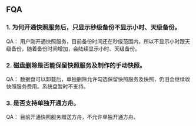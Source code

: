 ## FQA

### 1. 为何开通快照服务后，只显示秒级备份不显示小时、天级备份。

QA： 用户刚开通快照服务，目前备份时间还在秒级范围内，所以不显示小时跟天级备份，随着备份时间增加，会陆续显示小时、天级备份。

### 2. 磁盘删除是否能保留快照服务及制作的手动快照。

QA： 数据盘可以卸载后，单独删除允许勾选保留快照服务及快照，仍旧会继续收快照服务费用。系统盘暂时不支持。

### 3. 是否支持单独开通方舟。

QA： 目前开通快照服务赠送方舟，不允许单独开通方舟。

